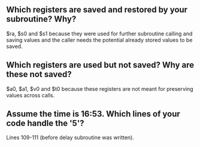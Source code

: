 ## Which registers are saved and restored by your subroutine? Why?
$ra, $s0 and $s1 because they were used for further subroutine calling and saving values and the caller needs the potential already stored values to be saved.

## Which registers are used but not saved? Why are these not saved?
$a0, $a1, $v0 and $t0 because these registers are not meant for preserving values across calls.

## Assume the time is 16:53. Which lines of your code handle the '5'?
Lines 109-111 (before delay subroutine was written).